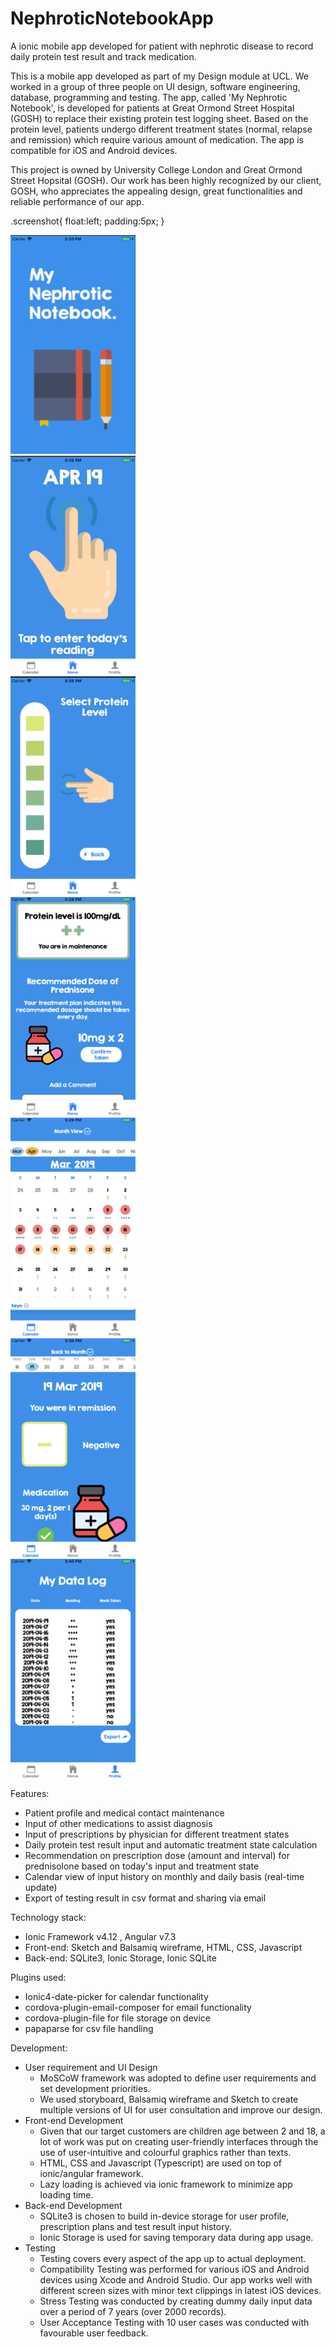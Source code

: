 # NephroticNotebookApp
A ionic mobile app developed for patient with nephrotic disease to record daily protein test result and track medication.

This is a mobile app developed as part of my Design module at UCL. We worked in a group of three people on UI design, software engineering, database, programming and testing. The app, called 'My Nephrotic Notebook', is developed for patients at Great Ormond Street Hospital (GOSH) to replace their existing protein test logging sheet. Based on the protein level, patients undergo different treatment states (normal, relapse and remission) which require various amount of medication. The app is compatible for iOS and Android devices.

This project is owned by University College London and Great Ormond Street Hopsital (GOSH). Our work has been highly recognized by our client, GOSH, who appreciates the appealing design, great functionalities and reliable performance of our app.

.screenshot{
  float:left;
  padding:5px;
 }

<div class="sceenshot">
<img src="https://github.com/annietsang23/NephroticNotebookApp/blob/master/screenshots/Picture1.png" width="200" height="350" title="Splash screen">
</div>
<div class="sceenshot">
<img src="https://github.com/annietsang23/NephroticNotebookApp/blob/master/screenshots/Picture4.png" width="200" height="350" title="Homepage">
</div>
<div class="sceenshot">
<img src="https://github.com/annietsang23/NephroticNotebookApp/blob/master/screenshots/Picture5.png" width="200" height="350" title="Input reading">
</div>
<div class="sceenshot">
<img src="https://github.com/annietsang23/NephroticNotebookApp/blob/master/screenshots/Picture6.png" width="200" height="350" title="Prescription advice">
</div>
<div class="sceenshot">
<img src="https://github.com/annietsang23/NephroticNotebookApp/blob/master/screenshots/Picture7.png" width="200" height="350" title="Calendar view (monthly)">
</div>
<div class="sceenshot">
<img src="https://github.com/annietsang23/NephroticNotebookApp/blob/master/screenshots/Picture8.png" width="200" height="350" title="Calendar view (daily)">
</div>
<div class="sceenshot">
<img src="https://github.com/annietsang23/NephroticNotebookApp/blob/master/screenshots/Picture9.png" width="200" height="350" title="Export data">
</div>

Features:
- Patient profile and medical contact maintenance
- Input of other medications to assist diagnosis
- Input of prescriptions by physician for different treatment states
- Daily protein test result input and automatic treatment state calculation
- Recommendation on prescription dose (amount and interval) for prednisolone based on today's input and treatment state
- Calendar view of input history on monthly and daily basis (real-time update)
- Export of testing result in csv format and sharing via email

Technology stack:
- Ionic Framework v4.12 , Angular v7.3
- Front-end: Sketch and Balsamiq wireframe, HTML, CSS, Javascript
- Back-end: SQLite3, Ionic Storage, Ionic SQLite

Plugins used:
- Ionic4-date-picker for calendar functionality
- cordova-plugin-email-composer for email functionality
- cordova-plugin-file for file storage on device
- papaparse for csv file handling

Development:
- User requirement and UI Design
  - MoSCoW framework was adopted to define user requirements and set development priorities.
  - We used storyboard, Balsamiq wireframe and Sketch to create multiple versions of UI for user consultation and improve our     design. 
- Front-end Development
  - Given that our target customers are children age between 2 and 18, a lot of work was put on creating user-friendly           interfaces through the use of user-intuitive and colourful graphics rather than texts.
  - HTML, CSS and Javascript (Typescript) are used on top of ionic/angular framework.
  - Lazy loading is achieved via ionic framework to minimize app loading time.
- Back-end Development
  - SQLite3 is chosen to build in-device storage for user profile, prescription plans and test result input history.
  - Ionic Storage is used for saving temporary data during app usage.
- Testing
  - Testing covers every aspect of the app up to actual deployment.
  - Compatibility Testing was performed for various iOS and Android devices using Xcode and Android Studio. Our app works well with different screen sizes with minor text clippings in latest iOS devices.
  - Stress Testing was conducted by creating dummy daily input data over a period of 7 years (over 2000 records). 
  - User Acceptance Testing with 10 user cases was conducted with favourable user feedback.
